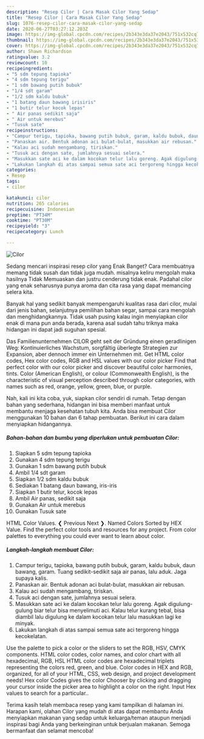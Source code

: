 ```yaml
---
description: "Resep Cilor | Cara Masak Cilor Yang Sedap"
title: "Resep Cilor | Cara Masak Cilor Yang Sedap"
slug: 1076-resep-cilor-cara-masak-cilor-yang-sedap
date: 2020-06-27T03:27:12.203Z
image: https://img-global.cpcdn.com/recipes/2b343e3da37e2043/751x532cq70/cilor-foto-resep-utama.jpg
thumbnail: https://img-global.cpcdn.com/recipes/2b343e3da37e2043/751x532cq70/cilor-foto-resep-utama.jpg
cover: https://img-global.cpcdn.com/recipes/2b343e3da37e2043/751x532cq70/cilor-foto-resep-utama.jpg
author: Shawn Richardson
ratingvalue: 3.2
reviewcount: 10
recipeingredient:
- "5 sdm tepung tapioka"
- "4 sdm tepung terigu"
- "1 sdm bawang putih bubuk"
- "1/4 sdt garam"
- "1/2 sdm kaldu bubuk"
- "1 batang daun bawang irisiris"
- "1 butir telur kocok lepas"
- " Air panas sedikit saja"
- " Air untuk merebus"
- "Tusuk sate"
recipeinstructions:
- "Campur terigu, tapioka, bawang putih bubuk, garam, kaldu bubuk, daun bawang, garam. Tuang sedikit-sedikit saja air panas, lalu aduk. Jaga supaya kalis."
- "Panaskan air. Bentuk adonan aci bulat-bulat, masukkan air rebusan."
- "Kalau aci sudah mengambang, tiriskan."
- "Tusuk aci dengan sate, jumlahnya sesuai selera."
- "Masukkan sate aci ke dalam kocokan telur lalu goreng. Agak digulung-gulung biar telur bisa menyelimuti aci. Kalau telur kurang tebal, bisa diambil lalu digulung ke dalam kocokan telur lalu masukkan lagi ke minyak."
- "Lakukan langkah di atas sampai semua sate aci tergoreng hingga kecokelatan."
categories:
- Resep
tags:
- cilor

katakunci: cilor 
nutrition: 265 calories
recipecuisine: Indonesian
preptime: "PT34M"
cooktime: "PT30M"
recipeyield: "3"
recipecategory: Lunch

---
```



![Cilor](https://img-global.cpcdn.com/recipes/2b343e3da37e2043/751x532cq70/cilor-foto-resep-utama.jpg)

Sedang mencari inspirasi resep cilor yang Enak Banget? Cara membuatnya memang tidak susah dan tidak juga mudah. misalnya keliru mengolah maka hasilnya Tidak Memuaskan dan justru cenderung tidak enak. Padahal cilor yang enak seharusnya punya aroma dan cita rasa yang dapat memancing selera kita.

Banyak hal yang sedikit banyak mempengaruhi kualitas rasa dari cilor, mulai dari jenis bahan, selanjutnya pemilihan bahan segar, sampai cara mengolah dan menghidangkannya. Tidak usah pusing kalau ingin menyiapkan cilor enak di mana pun anda berada, karena asal sudah tahu triknya maka hidangan ini dapat jadi suguhan spesial.

Das Familienunternehmen CILOR geht seit der Gründung einen geradlinigen Weg: Kontinuierliches Wachstum, sorgfältig überlegte Strategien zur Expansion, aber dennoch immer ein Unternehmen mit. Get HTML color codes, Hex color codes, RGB and HSL values with our color picker Find that perfect color with our color picker and discover beautiful color harmonies, tints. Color (American English), or colour (Commonwealth English), is the characteristic of visual perception described through color categories, with names such as red, orange, yellow, green, blue, or purple.


Nah, kali ini kita coba, yuk, siapkan cilor sendiri di rumah. Tetap dengan bahan yang sederhana, hidangan ini bisa memberi manfaat untuk membantu menjaga kesehatan tubuh kita. Anda bisa membuat Cilor menggunakan 10 bahan dan 6 tahap pembuatan. Berikut ini cara dalam menyiapkan hidangannya.

<!--inarticleads1-->

##### Bahan-bahan dan bumbu yang diperlukan untuk pembuatan Cilor:

1. Siapkan 5 sdm tepung tapioka
1. Gunakan 4 sdm tepung terigu
1. Gunakan 1 sdm bawang putih bubuk
1. Ambil 1/4 sdt garam
1. Siapkan 1/2 sdm kaldu bubuk
1. Sediakan 1 batang daun bawang, iris-iris
1. Siapkan 1 butir telur, kocok lepas
1. Ambil  Air panas, sedikit saja
1. Gunakan  Air untuk merebus
1. Gunakan Tusuk sate


HTML Color Values. ❮ Previous Next ❯. Named Colors Sorted by HEX Value. Find the perfect color tools and resources for any project. From color palettes to everything you could ever want to learn about color. 

<!--inarticleads2-->

##### Langkah-langkah membuat Cilor:

1. Campur terigu, tapioka, bawang putih bubuk, garam, kaldu bubuk, daun bawang, garam. Tuang sedikit-sedikit saja air panas, lalu aduk. Jaga supaya kalis.
1. Panaskan air. Bentuk adonan aci bulat-bulat, masukkan air rebusan.
1. Kalau aci sudah mengambang, tiriskan.
1. Tusuk aci dengan sate, jumlahnya sesuai selera.
1. Masukkan sate aci ke dalam kocokan telur lalu goreng. Agak digulung-gulung biar telur bisa menyelimuti aci. Kalau telur kurang tebal, bisa diambil lalu digulung ke dalam kocokan telur lalu masukkan lagi ke minyak.
1. Lakukan langkah di atas sampai semua sate aci tergoreng hingga kecokelatan.


Use the palette to pick a color or the sliders to set the RGB, HSV, CMYK components. HTML color codes, color names, and color chart with all hexadecimal, RGB, HSL HTML color codes are hexadecimal triplets representing the colors red, green, and blue. Color codes in HEX and RGB, organized, for all of your HTML, CSS, web design, and project development needs! Hex color Codes gives the color Chooser by clicking and dragging your cursor inside the picker area to highlight a color on the right. Input Hex values to search for a particular.. 

Terima kasih telah membaca resep yang kami tampilkan di halaman ini. Harapan kami, olahan Cilor yang mudah di atas dapat membantu Anda menyiapkan makanan yang sedap untuk keluarga/teman ataupun menjadi inspirasi bagi Anda yang berkeinginan untuk berjualan makanan. Semoga bermanfaat dan selamat mencoba!
